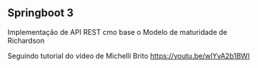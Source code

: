 ## Springboot 3

Implementação de API REST cmo base o Modelo de maturidade de Richardson

Seguindo tutorial do vídeo de Michelli Brito
https://youtu.be/wlYvA2b1BWI